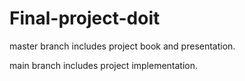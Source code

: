 # Final-project-doit
master branch includes project book and presentation.

main branch includes project implementation.
